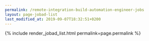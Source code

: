 ```yaml
---
permalink: /remote-integration-build-automation-engineer-jobs
layout: page-jobad-list
last_modified_at: 2019-09-07T18:32:51+0200
---
```

{% include render_jobad_list.html permalink=page.permalink %}
